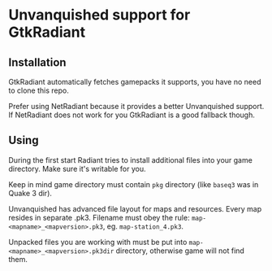 Unvanquished support for GtkRadiant
===================================

Installation
------------

GtkRadiant automatically fetches gamepacks it supports, you have no need to clone this repo.

Prefer using NetRadiant because it provides a better Unvanquished support. If NetRadiant does not work for you GtkRadiant is a good fallback though.

Using
-----

During the first start Radiant tries to install additional files into your game directory.
Make sure it's writable for you.

Keep in mind game directory must contain `pkg` directory (like `baseq3` was in Quake 3 dir).

Unvanquished has advanced file layout for maps and resources. Every map resides in separate .pk3.
Filename must obey the rule: `map-<mapname>_<mapversion>.pk3`, eg. `map-station_4.pk3`.

Unpacked files you are working with must be put into `map-<mapname>_<mapversion>.pk3dir` directory,
otherwise game will not find them.
